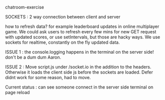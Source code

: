 chatroom-exercise

SOCKETS : 2 way connection between client and server

how to refresh data? for example leaderboard updates in online multiplayer game.
We could ask users to refresh every few mins for new GET request with updated scores,
or use setIntervals, but those are hacky ways. We use sockets for realtime, constantly on the fly
updated data. 

ISSUE 1 : the console.logging happens in the terminal on the server side! don't be a dum dum Aaron.

ISSUE 2 : Move script.js under /socket.io in the <scripts> addition to the headers. Otherwise it loads 
the client side js before the sockets are loaded. Defer didnt work for some reason, had to move.

Current status : can see someone connect in the server side terminal on page reload
